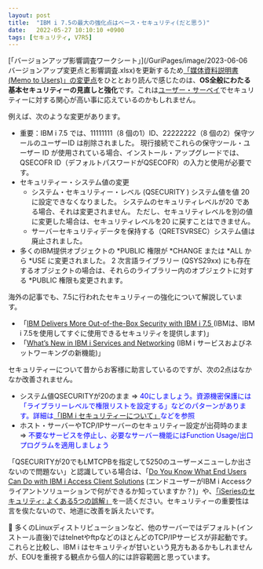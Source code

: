 ```yaml
---
layout: post
title:  "IBM i 7.5の最大の強化点はベース・セキュリティ(だと思う)"
date:   2022-05-27 10:10:10 +0900
tags: [セキュリティ, V7R5]
---
```

[「バージョンアップ影響調査ワークシート」](/GuriPages/image/2023-06-06 バージョンアップ変更点と影響調査.xlsx)を更新するため[「媒体資料説明書 (Memo to Users)」の変更点](https://www.ibm.com/support/pages/memo-users-document-has-been-updated)をひととおり読んで感じたのは、**OS全般にわたる基本セキュリティーの見直しと強化**です。これは[ユーザー・サーベイ](https://www.wssitalia.it/wp-content/uploads/2018/09/ibmi-marketplace-survey-results.pdf)でセキュリティーに対する関心が高い事に応えているのかもしれません。

例えば、次のような変更があります。

* 重要：IBM i 7.5 では、11111111（8 個の1）ID、22222222（8 個の2）保守ツールのユーザーID は削除されました。 現行接続でこれらの保守ツール・ユーザー ID が使用されている場合、インストール・アップグレードでは、QSECOFR ID（デフォルトパスワードがQSECOFR）の入力と使用が必要です。
* セキュリティー・システム値の変更
  * システム・セキュリティー・レベル (QSECURITY ) システム値を値 20 に設定できなくなりました。 システムのセキュリティレベルが20 である場合、それは変更されません。 ただし、セキュリティレベルを別の値に変更した場合は、セキュリティレベルを20 に戻すことはできません。
  * サーバーセキュリティデータを保持する（QRETSVRSEC）システム値は廃止されました。
* 多くのIBM提供オブジェクトの *PUBLIC 権限が *CHANGE または *ALL から *USE に変更されました。 2 次言語ライブラリー (QSYS29xx) にも存在するオブジェクトの場合は、それらのライブラリー内のオブジェクトに対する *PUBLIC 権限も変更されます。

海外の記事でも、7.5に行われたセキュリティーの強化について解説しています。

* 「[IBM Delivers More Out-of-the-Box Security with IBM i 7.5 ](https://www.itjungle.com/2022/05/11/ibm-delivers-more-out-of-the-box-security-with-ibm-i-7-5/)(IBMは、IBM i 7.5を使用してすぐに使用できるセキュリティを提供します)」 
* 「[What’s New in IBM i Services and Networking](https://www.itjungle.com/2022/05/18/whats-new-in-ibm-i-services-and-networking/) (IBM i サービスおよびネットワーキングの新機能)」

セキュリティーについて昔からお客様に助言しているのですが、次の2点はなかなか改善されません。

* システム値QSECURITYが20のまま ⇒ <span style="color: blue">40にしましょう。資源機密保護には「ライブラリーレベルで権限リストを設定する」などのパターンがあります。詳細は[「IBM i セキュリティーについて」](https://www.ibm.com/docs/ja/i/7.5?topic=reference-introduction-i-security)などを参照</span>
* ホスト・サーバーやTCP/IPサーバーのセキュリティー設定が出荷時のまま ⇒ <span style="color: blue">不要なサービスを停止し、必要なサーバー機能にはFunction Usage/出口プログラムを適用しましょう</span>

「QSECURITYが20でもLMTCPBを指定して5250のユーザーメニューしか出さないので問題ない」と認識している場合は、「[Do You Know What End Users Can Do with IBM i Access Client Solutions](https://www.mcpressonline.com/security/ibm-i-os400-i5os/do-you-know-what-end-users-can-do-with-ibm-i-access-client-solutions) (エンドユーザーがIBM i Accessクライアントソリューションで何ができるか知っていますか？)」や、[「iSeriesのセキュリティ: よくある5つの誤解」](https://www.e-bellnet.com/category/jungle/1205/1205-901.html)を一読ください。セキュリティーの重要性は言を俟たないので、地道に改善を訴えたいです。

📌 多くのLinuxディストリビューションなど、他のサーバーではデフォルト(インストール直後)ではtelnetやftpなどのほとんどのTCP/IPサービスが非起動です。これらと比較し、IBM i はセキュリティが甘いという見方もあるかもしれませんが、EOUを重視する観点から個人的には許容範囲と思っています。
